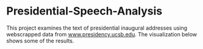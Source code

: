 # Presidential-Speech-Analysis

This project examines the text of presidential inaugural addresses using webscrapped data from www.presidency.ucsb.edu. The visualization below shows some of the results. 


